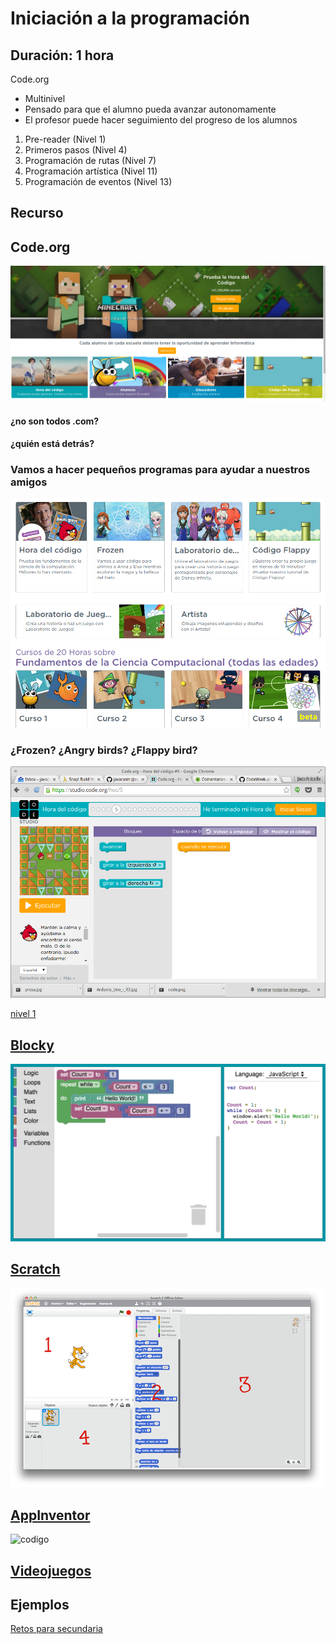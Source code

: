 # Iniciación a la programación

## Duración: 1 hora


Code.org

* Multinivel
* Pensado para que el alumno pueda avanzar autonomamente
* El profesor puede hacer seguimiento del progreso de los alumnos


1. Pre-reader (Nivel 1)
1. Primeros pasos (Nivel 4)
1. Programación de rutas (Nivel 7)
1. Programación artística (Nivel 11)
1. Programación de eventos (Nivel 13)

## Recurso
## Code.org

![code](./images/code.png)


#### ¿no son todos .com?

#### ¿quién está detrás?

### Vamos a hacer pequeños programas para ayudar a nuestros amigos

![personajes](./images/personajes_code.png)

### ¿Frozen? ¿Angry birds? ¿Flappy bird?

![angry birds](./images/AngryBird_code.png)

[nivel 1](https://studio.code.org/hoc/1/	)


## [Blocky](https://developers.google.com/blockly/)

![blocky](./images/BlocklyDemoImage.png)

## [Scratch](./Scratch.md)

![interface](./images/scratch-interfaz.png)

## [AppInventor](./AppInventor.md)

![codigo](http://appinventor.mit.edu/explore/sites/all/files/ai2tutorials/paintPot2/PaintPotAllBlocks.png)

## [Videojuegos](https://arcade.makecode.com/)


## Ejemplos

[Retos para secundaria](http://www.aprendeprogramando.es/challenges)
